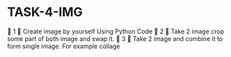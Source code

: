 # TASK-4-IMG
🔅 1 📌 Create image by yourself Using Python Code   🔅 2 📌 Take 2 image crop some part of both image and swap it.   🔅 3 📌 Take 2 image and combine it to form single image. For example collage 
